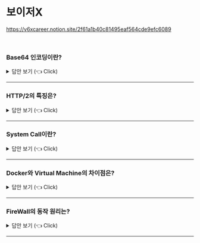 # 보이저X
https://v6xcareer.notion.site/2f61a1b40c81495eaf564cde9efc6089

<br>


### Base64 인코딩이란?

<details>
   <summary> 답안 보기 (👈 Click)</summary>

+ 
</details>


-----------------------

### HTTP/2의 특징은?

<details>
   <summary> 답안 보기 (👈 Click)</summary>

+ 
</details>


-----------------------

### System Call이란?

<details>
   <summary> 답안 보기 (👈 Click)</summary>

+ 
</details>


-----------------------


### Docker와 Virtual Machine의 차이점은?

<details>
   <summary> 답안 보기 (👈 Click)</summary>

+ 
</details>


-----------------------

### FireWall의 동작 원리는?

<details>
   <summary> 답안 보기 (👈 Click)</summary>

+ 
</details>


-----------------------
